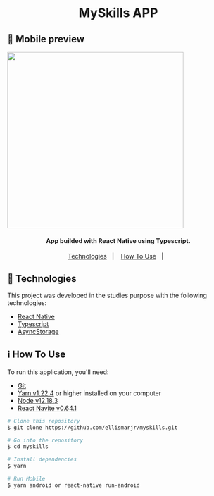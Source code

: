 <h1 align="center">
  MySkills APP
</h1>

## :iphone: Mobile preview
<p align="left">
  <img height="400" src="https://github.com/ellismarjr/myskills/blob/master/preview.gif">
</p>

<h4 align="center">
  App builded with React Native using Typescript.
</h4>

<p align="center">
  <a href="#rocket-technologies">Technologies</a>&nbsp;&nbsp;&nbsp;|&nbsp;&nbsp;&nbsp;
  <a href="#information_source-how-to-use">How To Use</a>&nbsp;&nbsp;&nbsp;|&nbsp;&nbsp;&nbsp;
</p>

## :rocket: Technologies

This project was developed in the studies purpose with the following technologies:

- [React Native](https://reactnative.dev/)
- [Typescript](https://www.typescriptlang.org/)
- [AsyncStorage](https://react-native-async-storage.github.io/async-storage/)


## :information_source: How To Use

To run this application, you'll need:
- [Git](https://git-scm.com)
- [Yarn v1.22.4](https://yarnpkg.com/) or higher installed on your computer
- [Node v12.18.3](https://nodejs.org/en/)
- [React Navite v0.64.1](https://reactnative.dev/)

```bash
# Clone this repository
$ git clone https://github.com/ellismarjr/myskills.git

# Go into the repository
$ cd myskills

# Install dependencies
$ yarn

# Run Mobile
$ yarn android or react-native run-android

```


